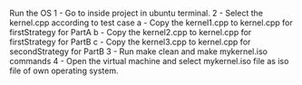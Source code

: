 Run the OS
	1 - Go to inside project in ubuntu terminal.
	2 - Select the kernel.cpp according to test case
		a - Copy the kernel1.cpp to kernel.cpp for firstStrategy for PartA
		b - Copy the kernel2.cpp to kernel.cpp for firstStrategy for PartB
		c - Copy the kernel3.cpp to kernel.cpp for secondStrategy for PartB
	3 - Run make clean and make mykernel.iso commands
	4 - Open the virtual machine and select mykernel.iso file as iso file of own operating system.
